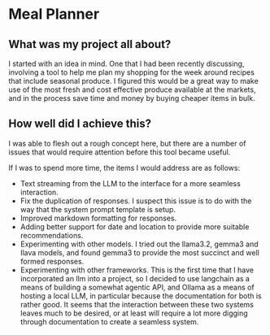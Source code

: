 # Meal Planner

## What was my project all about?
I started with an idea in mind. One that I had been recently discussing, involving a tool to help me plan my shopping for the week around recipes that include seasonal produce. I figured this would be a great way to make use of the most fresh and cost effective produce available at the markets, and in the process save time and money by buying cheaper items in bulk.

## How well did I achieve this?
I was able to flesh out a rough concept here, but there are a number of issues that would require attention before this tool became useful.

If I was to spend more time, the items I would address are as follows:
- Text streaming from the LLM to the interface for a more seamless interaction.
- Fix the duplication of responses. I suspect this issue is to do with the way that the system prompt template is setup.
- Improved markdown formatting for responses.
- Adding better support for date and location to provide more suitable recommendations.
- Experimenting with other models. I tried out the llama3.2, gemma3 and llava models, and found gemma3 to provide the most succinct and well formed responses.
- Experimenting with other frameworks. This is the first time that I have incorporated an llm into a project, so I decided to use langchain as a means of building a somewhat agentic API, and Ollama as a means of hosting a local LLM, in particular because the documentation for both is rather good. It seems that the interaction between these two systems leaves much to be desired, or at least will require a lot more digging through documentation to create a seamless system.
